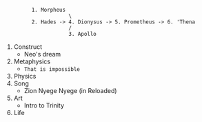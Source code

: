              1. Morpheus
                         \
             2. Hades -> 4. Dionysus -> 5. Prometheus -> 6. 'Thena
                         /
                         3. Apollo

1. Construct
   - Neo's dream
2. Metaphysics
   - `That is impossible`
3. Physics
4. Song
   - Zion Nyege Nyege (in Reloaded)
5. Art
   - Intro to Trinity
6. Life
